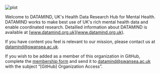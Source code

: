 ![plot](../img/DATAMIND_logo.jpg)

Welcome to DATAMIND, UK's Health Data Research Hub for Mental Health. DATAMIND works to make best use of UK's rich mental health data and enable coordinated research. Detailled information about DATAMIND is available at [www.datamind.org.uk](www.datamind.org.uk). 

If you have content you feel is relevant to our mission, please contact us at [datamind@swansea.ac.uk](mailto:datamind@swansea.ac.uk).

If you wish to be added as a member of this organization in GitHub, complete the [membership form](https://github.com/DATAMIND-UK/.github/raw/refs/heads/main/docs/membership_form.docx) and send it to [datamind@swansea.ac.uk](mailto:datamind@swansea.ac.uk) with the subject “[GitHub] Organization Access”. 
